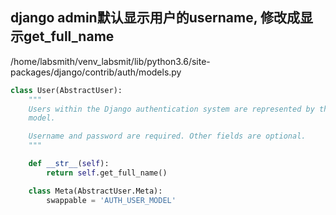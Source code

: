 

## django admin默认显示用户的username, 修改成显示get_full_name



/home/labsmith/venv_labsmit/lib/python3.6/site-packages/django/contrib/auth/models.py

``` python
class User(AbstractUser):
    """
    Users within the Django authentication system are represented by this
    model.

    Username and password are required. Other fields are optional.
    """

    def __str__(self):
        return self.get_full_name()

    class Meta(AbstractUser.Meta):
        swappable = 'AUTH_USER_MODEL'

```

